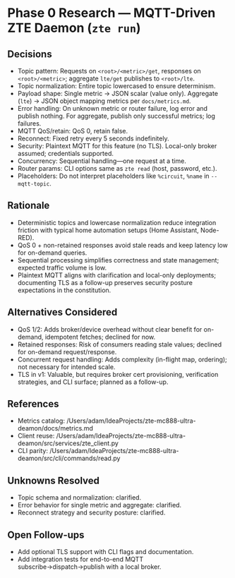 # Phase 0 Research — MQTT-Driven ZTE Daemon (`zte run`)

## Decisions
- Topic pattern: Requests on `<root>/<metric>/get`, responses on `<root>/<metric>`; aggregate `lte/get` publishes to `<root>/lte`.
- Topic normalization: Entire topic lowercased to ensure determinism.
- Payload shape: Single metric → JSON scalar (value only). Aggregate (`lte`) → JSON object mapping metrics per `docs/metrics.md`.
- Error handling: On unknown metric or router failure, log error and publish nothing. For aggregate, publish only successful metrics; log failures.
- MQTT QoS/retain: QoS 0, retain false.
- Reconnect: Fixed retry every 5 seconds indefinitely.
- Security: Plaintext MQTT for this feature (no TLS). Local-only broker assumed; credentials supported.
- Concurrency: Sequential handling—one request at a time.
- Router params: CLI options same as `zte read` (host, password, etc.).
- Placeholders: Do not interpret placeholders like `%circuit`, `%name` in `--mqtt-topic`.

## Rationale
- Deterministic topics and lowercase normalization reduce integration friction with typical home automation setups (Home Assistant, Node-RED).
- QoS 0 + non-retained responses avoid stale reads and keep latency low for on-demand queries.
- Sequential processing simplifies correctness and state management; expected traffic volume is low.
- Plaintext MQTT aligns with clarification and local-only deployments; documenting TLS as a follow-up preserves security posture expectations in the constitution.

## Alternatives Considered
- QoS 1/2: Adds broker/device overhead without clear benefit for on-demand, idempotent fetches; declined for now.
- Retained responses: Risk of consumers reading stale values; declined for on-demand request/response.
- Concurrent request handling: Adds complexity (in-flight map, ordering); not necessary for intended scale.
- TLS in v1: Valuable, but requires broker cert provisioning, verification strategies, and CLI surface; planned as a follow-up.

## References
- Metrics catalog: /Users/adam/IdeaProjects/zte-mc888-ultra-deamon/docs/metrics.md
- Client reuse: /Users/adam/IdeaProjects/zte-mc888-ultra-deamon/src/services/zte_client.py
- CLI parity: /Users/adam/IdeaProjects/zte-mc888-ultra-deamon/src/cli/commands/read.py

## Unknowns Resolved
- Topic schema and normalization: clarified.
- Error behavior for single metric and aggregate: clarified.
- Reconnect strategy and security posture: clarified.

## Open Follow-ups
- Add optional TLS support with CLI flags and documentation.
- Add integration tests for end-to-end MQTT subscribe→dispatch→publish with a local broker.
